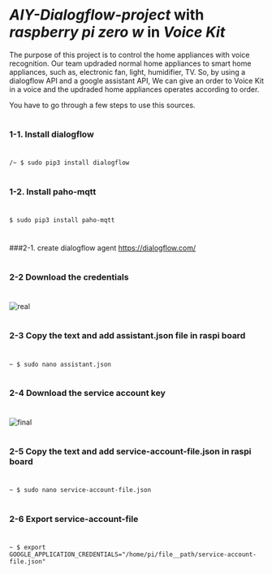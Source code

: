 
# ***AIY-Dialogflow-project*** with ***raspberry pi zero w*** in ***Voice Kit***

The purpose of this project is to control the home appliances with voice recognition. Our team updraded normal home appliances to smart home appliances, such as, electronic fan, light, humidifier, TV. So, by using a dialogflow API and a google assistant API, We can give an order to Voice Kit in a voice and the updraded home appliances operates according to order. 

You have to go through a few steps to use this sources.
#
### 1-1. Install dialogflow 
#
```
/~ $ sudo pip3 install dialogflow
```
#
### 1-2. Install paho-mqtt 
#
```
$ sudo pip3 install paho-mqtt
```
#
###2-1. create dialogflow agent  https://dialogflow.com/
#
#
### 2-2  Download the credentials 
#
![real](https://user-images.githubusercontent.com/39085495/43694573-efe2dc68-996e-11e8-8155-e3d4fadf0ca4.PNG)
#
### 2-3  Copy the text and add assistant.json file in raspi board 
#
```
~ $ sudo nano assistant.json 
```
#
### 2-4  Download the service account key
#
![final](https://user-images.githubusercontent.com/39085495/43696905-4f5d8a74-997b-11e8-8820-122294be4e08.PNG)
#
### 2-5  Copy the text and add service-account-file.json in raspi board
#
```
~ $ sudo nano service-account-file.json
```
#
### 2-6 Export service-account-file 
#
```
~ $ export GOOGLE_APPLICATION_CREDENTIALS="/home/pi/file__path/service-account-file.json"
```



